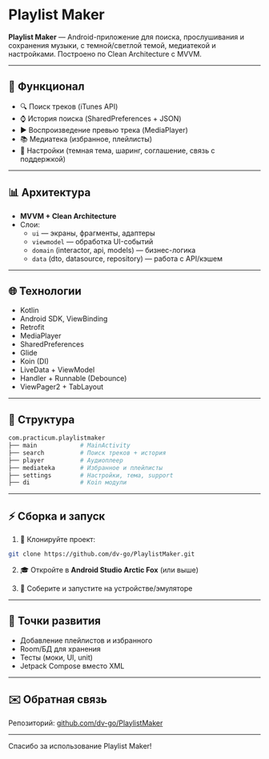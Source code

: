 # Playlist Maker

**Playlist Maker** — Android-приложение для поиска, прослушивания и сохранения музыки, с темной/светлой темой, медиатекой и настройками. Построено по Clean Architecture с MVVM.

---

## 📅 Функционал

- 🔍 Поиск треков (iTunes API)
- ⌚ История поиска (SharedPreferences + JSON)
- ▶️ Воспроизведение превью трека (MediaPlayer)
- 📚 Медиатека (избранное, плейлисты)
- 🔧 Настройки (темная тема, шаринг, соглашение, связь с поддержкой)

---

## 📊 Архитектура

- **MVVM + Clean Architecture**
- Слои:
  - `ui` — экраны, фрагменты, адаптеры
  - `viewmodel` — обработка UI-событий
  - `domain` (interactor, api, models) — бизнес-логика
  - `data` (dto, datasource, repository) — работа с API/кэшем

---

## 🌐 Технологии

- Kotlin
- Android SDK, ViewBinding
- Retrofit
- MediaPlayer
- SharedPreferences
- Glide
- Koin (DI)
- LiveData + ViewModel
- Handler + Runnable (Debounce)
- ViewPager2 + TabLayout

---

## 📂 Структура

```bash
com.practicum.playlistmaker
├── main            # MainActivity
├── search          # Поиск треков + история
├── player          # Аудиоплеер
├── mediateka       # Избранное и плейлисты
├── settings        # Настройки, тема, support
├── di              # Koin модули
```

---

## ⚡ Сборка и запуск

1. 📂 Клонируйте проект:
```bash
git clone https://github.com/dv-go/PlaylistMaker.git
```

2. 🎓 Откройте в **Android Studio Arctic Fox** (или выше)

3. 🍺 Соберите и запустите на устройстве/эмуляторе

---

## 📍 Точки развития

- Добавление плейлистов и избранного
- Room/БД для хранения
- Тесты (моки, UI, unit)
- Jetpack Compose вместо XML

---

## ✉️ Обратная связь

Репозиторий: [github.com/dv-go/PlaylistMaker](https://github.com/dv-go/PlaylistMaker)

---

Спасибо за использование Playlist Maker!